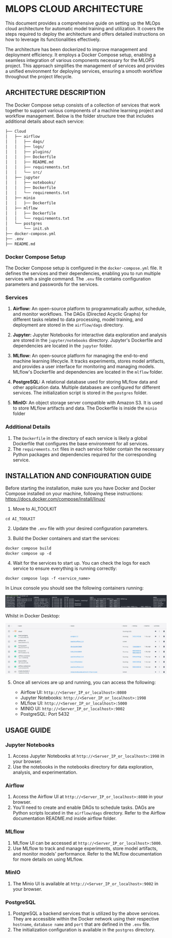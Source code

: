 # MLOPS CLOUD ARCHITECTURE

This document provides a comprehensive guide on setting up the MLOps cloud architecture for automatic model training and utilization. It covers the steps required to deploy the architecture and offers detailed instructions on how to leverage its functionalities effectively.

The architecture has been dockerized to improve management and deployment efficiency. It employs a Docker Compose setup, enabling a seamless integration of various components necessary for the MLOPS project. This approach simplifies the management of services and provides a unified environment for deploying services, ensuring a smooth workflow throughout the project lifecycle.

## ARCHITECTURE DESCRIPTION

The Docker Compose setup consists of a collection of services that work together to support various components of a machine learning project and workflow management. Below is the folder structure tree that includes additional details about each service:

```
├── Cloud
│   ├── airflow
│   │   ├── dags/
│   │   ├── logs/
│   │   ├── plugins/   
│   │   ├── Dockerfile
│   │   ├── README.md
│   │   ├── requirements.txt
│   │   └── src/
│   ├── jupyter
│   │   ├── notebooks/
│   │   ├── Dockerfile
│   │   └── requirements.txt
│   ├── minio
│   │   ├── Dockerfile
│   ├── mlflow
│   │   ├── Dockerfile
│   │   └── requirements.txt
│   └── postgres
│       └── init.sh
├── docker-compose.yml
├── .env
├── README.md
```

### Docker Compose Setup

The Docker Compose setup is configured in the `docker-compose.yml` file. It defines the services and their dependencies, enabling you to run multiple services with a single command. The `.env` file contains configuration parameters and passwords for the services.

### Services

1. **Airflow:** An open-source platform to programmatically author, schedule, and monitor workflows. The DAGs (Directed Acyclic Graphs) for different tasks related to data processing, model training, and deployment are stored in the `airflow/dags` directory.

2. **Jupyter:** Jupyter Notebooks for interactive data exploration and analysis are stored in the `jupyter/notebooks` directory. Jupyter's Dockerfile and dependencies are located in the `jupyter` folder.

3. **MLflow:** An open-source platform for managing the end-to-end machine learning lifecycle. It tracks experiments, stores model artifacts, and provides a user interface for monitoring and managing models. MLflow's Dockerfile and dependencies are located in the `mlflow` folder.

4. **PostgreSQL:** A relational database used for storing MLflow data and other application data. Multiple databases are configured for different services. The initialization script is stored in the `postgres` folder.

5. **MinIO:** An object storage server compatible with Amazon S3. It is used to store MLflow artifacts and data. The Dockerfile is inside the `minio` folder

### Additional Details
1. The `Dockerfile` in the directory of each service is likely a global Dockerfile that configures the base environment for all services.
2. The `requirements.txt` files in each service folder contain the necessary Python packages and dependencies required for the corresponding service.


## INSTALLATION AND CONFIGURATION GUIDE

Before starting the installation, make sure you have Docker and Docker Compose installed on your machine, following these instructions: https://docs.docker.com/compose/install/linux/ 

1. Move to AI_TOOLKIT

```
cd AI_TOOLKIT
```

2. Update the `.env` file with your desired configuration parameters. 
<!-- Replace the placeholders (xxx) with your actual values for passwords and other parameters. -->

3. Build the Docker containers and start the services:

```
docker compose build
docker compose up -d
```

4. Wait for the services to start up. You can check the logs for each service to ensure everything is running correctly:

```
docker compose logs -f <service_name>
```

In Linux console you should see the following containers running:

![linux console](img/wsl.png)

Whilst in Docker Desktop:

![docker_desktop](img/docker_desktop.png)

5. Once all services are up and running, you can access the following:

    * Airflow UI: `http://<Server_IP_or_localhost>:8080`
    * Jupyter Notebooks: `http://<Server_IP_or_localhost>:1998`
    * MLflow UI: `http://<Server_IP_or_localhost>:5000`
    * MINIO UI: `http://<Server_IP_or_localhost>:9002`
    * PostgreSQL: Port 5432

## USAGE GUIDE

### Jupyter Notebooks
1. Access Jupyter Notebooks at `http://<Server_IP_or_localhost>:1998` in your browser.
2. Use the notebooks in the notebooks directory for data exploration, analysis, and experimentation.

### Airflow
1. Access the Airflow UI at `http://<Server_IP_or_localhost>:8080` in your browser.
2. You'll need to create and enable DAGs to schedule tasks. DAGs are Python scripts located in the `airflow/dags` directory. Refer to the Airflow documentation README.md inside airflow folder.

### MLflow
1. MLflow UI can be accessed at `http://<Server_IP_or_localhost>:5000`.
2. Use MLflow to track and manage experiments, store model artifacts, and monitor models' performance. Refer to the MLflow documentation for more details on using MLflow.

### MinIO
1. The Minio UI is available at `http://<Server_IP_or_localhost>:9002` in your browser.

### PostgreSQL
1. PostgreSQL a backend services that is utilized by the above services. They are accessible within the Docker network using their respective `hostname`, `database name` and `port` that are defined in the `.env` file.
2. The initialization configuration is available in the `postgres` directory.
